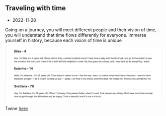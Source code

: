 ## Traveling with time

- 2022-11-28

Going on a journey, you will meet different people and their vision of time, you will understand that time flows differently for everyone. Immerse yourself in history, because each vision of time is unique

![Boat shedule](images/22-11-28/Group_1.png)

Twine [here](https://github.com/MariiaGulkova/head-md-time-in-time-out/tree/main/Prototypes/twine)